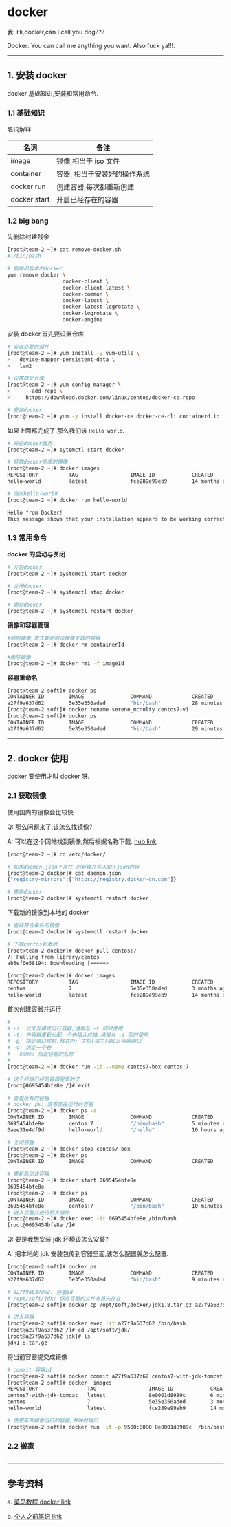 # docker

我: Hi,docker,can I call you dog???

Docker: You can call me anything you want. Also fuck ya!!!.

---

## 1. 安装 docker

docker 基础知识,安装和常用命令.

### 1.1 基础知识

名词解释

| 名词         | 备注                         |
| ------------ | ---------------------------- |
| image        | 镜像,相当于 iso 文件         |
| container    | 容器, 相当于安装好的操作系统 |
| docker run   | 创建容器,每次都重新创建      |
| docker start | 开启已经存在的容器           |

### 1.2 big bang

先删除封建残余

```sh
[root@team-2 ~]# cat remove-docker.sh
#!/bin/bash

# 删除旧版本的docker
yum remove docker \
                  docker-client \
                  docker-client-latest \
                  docker-common \
                  docker-latest \
                  docker-latest-logrotate \
                  docker-logrotate \
                  docker-engine
```

安装 docker,首先要设置仓库

```sh
# 安装必要的插件
[root@team-2 ~]# yum install -y yum-utils \
>   device-mapper-persistent-data \
>   lvm2

# 设置稳定仓库
[root@team-2 ~]# yum-config-manager \
>     --add-repo \
>     https://download.docker.com/linux/centos/docker-ce.repo

# 安装docker
[root@team-2 ~]# yum -y install docker-ce docker-ce-cli containerd.io
```

如果上面都完成了,那么我们该 `Hello world`.

```sh
# 开启docker服务
[root@team-2 ~]# sytemctl start docker

# 获取docker里面的镜像
[root@team-2 ~]# docker images
REPOSITORY          TAG                 IMAGE ID            CREATED             SIZE
hello-world         latest              fce289e99eb9        14 months ago       1.84kB

# 测试hello-world
[root@team-2 ~]# docker run hello-world

Hello from Docker!
This message shows that your installation appears to be working correctly.
```

### 1.3 常用命令

**docker 的启动与关闭**

```sh
# 开启docker
[root@team-2 ~]# systemctl start docker

# 关闭docker
[root@team-2 ~]# systemctl stop docker

# 重启docker
[root@team-2 ~]# systemctl restart docker
```

**镜像和容器管理**

```sh
#删除镜像,首先要删除该镜像关联的容器
[root@team-2 ~]# docker rm containerId

#删除镜像
[root@team-2 ~]# docker rmi -f imageId
```

**容器重命名**

```sh
[root@team-2 soft]# docker ps
CONTAINER ID        IMAGE               COMMAND             CREATED             STATUS              PORTS               NAMES
a27f9a637d62        5e35e350aded        "bin/bash"          28 minutes ago      Up 27 minutes                           serene_mcnulty
[root@team-2 soft]# docker rename serene_mcnulty centos7-v1
[root@team-2 soft]# docker ps
CONTAINER ID        IMAGE               COMMAND             CREATED             STATUS              PORTS               NAMES
a27f9a637d62        5e35e350aded        "bin/bash"          29 minutes ago      Up 28 minutes                           centos7-v1
```

---

## 2. docker 使用

docker 要使用才叫 docker 呀.

### 2.1 获取镜像

使用国内的镜像会比较快

Q: 那么问题来了,该怎么找镜像?

A: 可以在这个网站找到镜像,然后根据名称下载. [hub link](https://hub.docker.com/)

```sh
[root@team-2 ~]# cd /etc/docker/

# 如果daemon.json不存在,则新建并写入如下json内容
[root@team-2 docker]# cat daemon.json
{"registry-mirrors":["https://registry.docker-cn.com"]}

# 重启docker
[root@team-2 docker]# systemctl restart docker
```

下载新的镜像到本地的 docker

```sh
# 查找符合条件的镜像
[root@team-2 docker]# systemctl restart docker

# 下载centos到本地
[root@team-2 docker]# docker pull centos:7
7: Pulling from library/centos
ab5ef0e58194: Downloading [=====>                                             ]  8.068MB/75.78MB

[root@team-2 docker]# docker images
REPOSITORY          TAG                 IMAGE ID            CREATED             SIZE
centos              7                   5e35e350aded        3 months ago        203MB
hello-world         latest              fce289e99eb9        14 months ago       1.84kB
```

首次创建容器并运行

```sh
#
# -i: 以交互模式运行容器,通常与 -t 同时使用
# -t: 为容器重新分配一个伪输入终端,通常与 -i 同时使用
# -p: 指定端口映射,格式为:`主机(宿主)端口:容器端口`
# -v: 绑定一个卷
# --name: 指定容器的名称
#
[root@team-2 ~]# docker run -it --name centos7-box centos:7

# 这个终端已经是容器里面的了
[root@0695454bfe8e /]# exit

# 查看所有的容器
# docker ps: 查看正在运行的容器
[root@team-2 ~]# docker ps -a
CONTAINER ID        IMAGE               COMMAND             CREATED             STATUS                     PORTS               NAMES
0695454bfe8e        centos:7            "/bin/bash"         5 minutes ago       Exited (0) 4 minutes ago                       centos7-box
0aee31e4df9d        hello-world         "/hello"            10 hours ago        Exited (0) 10 hours ago                        hungry_einstein

# 关闭容器
[root@team-2 ~]# docker stop centos7-box
[root@team-2 ~]# docker ps
CONTAINER ID        IMAGE               COMMAND             CREATED             STATUS              PORTS               NAMES

# 重新启动该容器
[root@team-2 ~]# docker start 0695454bfe8e
0695454bfe8e
[root@team-2 ~]# docker ps
CONTAINER ID        IMAGE               COMMAND             CREATED             STATUS              PORTS               NAMES
0695454bfe8e        centos:7            "/bin/bash"         10 minutes ago      Up 7 seconds                            centos7-box
# 进入容器并进行相关操作
[root@team-2 ~]# docker exec -it 0695454bfe8e /bin/bash
[root@0695454bfe8e /]#
```

Q: 要是我想安装 jdk 环境该怎么安装?

A: 把本地的 jdk 安装包传到容器里面,该怎么配置就怎么配置.

```sh
[root@team-2 soft]# docker ps
CONTAINER ID        IMAGE               COMMAND             CREATED             STATUS              PORTS               NAMES
a27f9a637d62        5e35e350aded        "bin/bash"          9 minutes ago       Up 9 minutes                            serene_mcnulty

# a27f9a637d62: 容器id
# /opt/soft/jdk: 保存容器的文件夹首先存在
[root@team-2 soft]# docker cp /opt/soft/docker/jdk1.8.tar.gz a27f9a637d62:/opt/soft/jdk

# 进入容器
[root@team-2 soft]# docker exec -it a27f9a637d62 /bin/bash
[root@a27f9a637d62 /]# cd /opt/soft/jdk/
[root@a27f9a637d62 jdk]# ls
jdk1.8.tar.gz
```

将当前容器提交成镜像

```sh
# commit 容器id 
[root@team-2 soft]# docker commit a27f9a637d62 centos7-with-jdk-tomcat
[root@team-2 soft]# docker  images
REPOSITORY                TAG                 IMAGE ID            CREATED             SIZE
centos7-with-jdk-tomcat   latest              8e0001d8989c        6 minutes ago       749MB
centos                    7                   5e35e350aded        3 months ago        203MB
hello-world               latest              fce289e99eb9        14 months ago       1.84kB

# 使用新的镜像运行的容器,并映射端口
[root@team-2 soft]# docker run -it -p 9500:8080 8e0001d8989c  /bin/bash
```

### 2.2 搬家

```sh

```

---

## 参考资料

a. [菜鸟教程 docker link](https://www.runoob.com/docker/centos-docker-install.html)

b. [个人之前笔记 link](https://app.yinxiang.com/shard/s51/nl/10635036/daa5e83e-d01f-4050-9e6d-5bc335f6d217?title=Docker%2BCentOS7)
